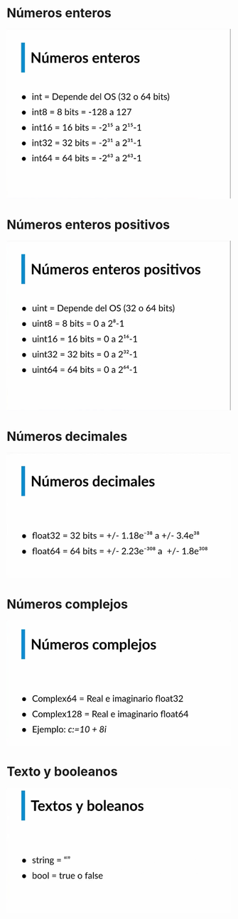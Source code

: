 # Números enteros

![](src/img/enteros.png)

# Números enteros positivos

![](src/img/enteros_positivos.png)

# Números decimales

![](src/img/decimales.png)

# Números complejos

![](src/img/complejos.png)

# Texto y booleanos

![](src/img/texto&booleanos.png)
